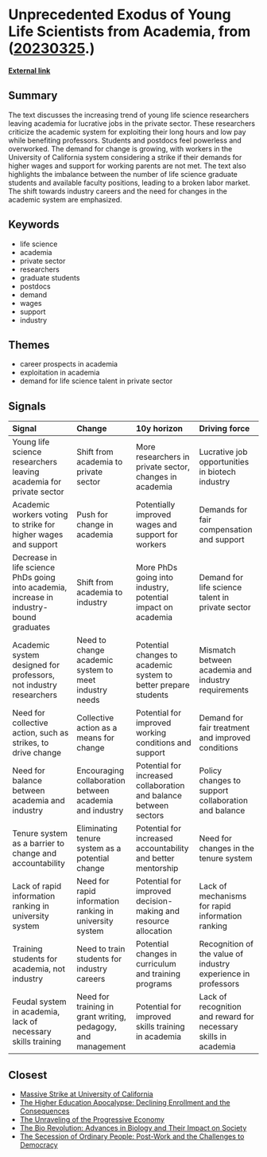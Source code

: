 # __Unprecedented Exodus of Young Life Scientists from Academia__, from ([20230325](https://kghosh.substack.com/p/20230325).)

__[External link](https://www.linkedin.com/posts/dr-jeffrey-funk-a979435_the-tipping-point-is-coming-unprecedented-activity-7042446981360717824-iStl?utm_source=share&utm_medium=member_desktop)__



## Summary

The text discusses the increasing trend of young life science researchers leaving academia for lucrative jobs in the private sector. These researchers criticize the academic system for exploiting their long hours and low pay while benefiting professors. Students and postdocs feel powerless and overworked. The demand for change is growing, with workers in the University of California system considering a strike if their demands for higher wages and support for working parents are not met. The text also highlights the imbalance between the number of life science graduate students and available faculty positions, leading to a broken labor market. The shift towards industry careers and the need for changes in the academic system are emphasized.

## Keywords

* life science
* academia
* private sector
* researchers
* graduate students
* postdocs
* demand
* wages
* support
* industry

## Themes

* career prospects in academia
* exploitation in academia
* demand for life science talent in private sector

## Signals

| Signal                                                                                  | Change                                                       | 10y horizon                                                       | Driving force                                                   |
|:----------------------------------------------------------------------------------------|:-------------------------------------------------------------|:------------------------------------------------------------------|:----------------------------------------------------------------|
| Young life science researchers leaving academia for private sector                      | Shift from academia to private sector                        | More researchers in private sector, changes in academia           | Lucrative job opportunities in biotech industry                 |
| Academic workers voting to strike for higher wages and support                          | Push for change in academia                                  | Potentially improved wages and support for workers                | Demands for fair compensation and support                       |
| Decrease in life science PhDs going into academia, increase in industry-bound graduates | Shift from academia to industry                              | More PhDs going into industry, potential impact on academia       | Demand for life science talent in private sector                |
| Academic system designed for professors, not industry researchers                       | Need to change academic system to meet industry needs        | Potential changes to academic system to better prepare students   | Mismatch between academia and industry requirements             |
| Need for collective action, such as strikes, to drive change                            | Collective action as a means for change                      | Potential for improved working conditions and support             | Demand for fair treatment and improved conditions               |
| Need for balance between academia and industry                                          | Encouraging collaboration between academia and industry      | Potential for increased collaboration and balance between sectors | Policy changes to support collaboration and balance             |
| Tenure system as a barrier to change and accountability                                 | Eliminating tenure system as a potential change              | Potential for increased accountability and better mentorship      | Need for changes in the tenure system                           |
| Lack of rapid information ranking in university system                                  | Need for rapid information ranking in university system      | Potential for improved decision-making and resource allocation    | Lack of mechanisms for rapid information ranking                |
| Training students for academia, not industry                                            | Need to train students for industry careers                  | Potential changes in curriculum and training programs             | Recognition of the value of industry experience in professors   |
| Feudal system in academia, lack of necessary skills training                            | Need for training in grant writing, pedagogy, and management | Potential for improved skills training in academia                | Lack of recognition and reward for necessary skills in academia |

## Closest

* [Massive Strike at University of California](4f1f3ae403592fef4bbb29a4f90c419a)
* [The Higher Education Apocalypse: Declining Enrollment and the Consequences](d64c4666be4d84f147f57055b74daa32)
* [The Unraveling of the Progressive Economy](f4ea5244ccafd654e5955673b0ee3976)
* [The Bio Revolution: Advances in Biology and Their Impact on Society](62a5bae52266a680c6a13bd3ef8dc48c)
* [The Secession of Ordinary People: Post-Work and the Challenges to Democracy](43aa6ac3d82bbc19f0d66d5b2bb37897)